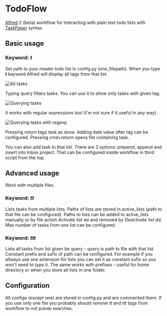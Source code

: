 # TodoFlow

[Alfred][] 2 (beta) workflow for interacting with plain text todo lists with [TaskPaper][] syntax.

## Basic usage


### Keyword: *t*

Set path to your master todo list in config.py (one_filepath). When you type **t** keyword Alfred will display all tags from that list.

![All tasks][basic]

Typing query filters tasks. You can use it to show only tasks with given tag.

![Querying tasks][query]

It works with regular expressions too! (I'm not sure if it useful in any way).

![Querying tasks with regexp][regexp]

Pressing *return* tags task as done.
Adding date value after tag can be configured.
Pressing *cmd+return* opens file containing task.

You can also add task to that list. There are 3 options: prepend, append and insert into Inbox project. That can be configured inside workflow in third script from the top.

## Advanced usage

Work with multiple files.

### Keyword: *tt*

Lists tasks from multiple lists.
Paths of lists are stored in active_lists (path to that file can be configured).
Paths to lists can be added to active_lists manually or by file action *Activate list aa* and removed by *Deactivate list dd*.
Max number of tasks from one list can be configured.

### Keyword: *ttt*    

Lists all tasks from list given be query - query is path to file with that list. Constant prefix and sufix of path can be configured.
For example if you allways use one extension for lists you can
set it as constant sufix so you won't need to type it. The same works with prefixes - useful for home directory or when you store all lists in one folder.

## Configuration

All configs (except one) are stored in config.py and are commented there. If you use only one file you probably should remove *tt* and *ttt* tags from workflow to not polute searches.

[Alfred]: http://www.alfredapp.com
[TaskPaper]: http://www.hogbaysoftware.com/products/taskpaper
[basic]: http://bvsc.nazwa.pl/img/TodoFlow/basic.png
[query]: http://bvsc.nazwa.pl/img/TodoFlow/query.png
[regexp]: http://bvsc.nazwa.pl/img/TodoFlow/regexp.png

